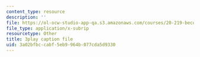 ```yaml
---
content_type: resource
description: ''
file: https://ol-ocw-studio-app-qa.s3.amazonaws.com/courses/20-219-becoming-the-next-bill-nye-writing-and-hosting-the-educational-show-january-iap-2015/3a02bfbccabf5eb9964b077cda5d9330_gUNY29Zpu7g.vtt
file_type: application/x-subrip
resourcetype: Other
title: 3play caption file
uid: 3a02bfbc-cabf-5eb9-964b-077cda5d9330
---
```

